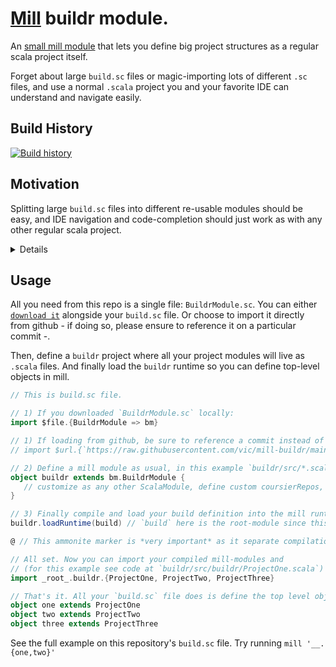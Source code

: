 # [Mill](https://github.com/com-lihaoyi/mill) buildr module.

An [small mill module](https://github.com/vic/mill-buildr/blob/main/BuildrModule.sc) that lets you define 
big project structures as a regular scala project itself.

Forget about large `build.sc` files or magic-importing lots of different `.sc` files, 
and use a normal `.scala` project you and your favorite IDE can understand and navigate easily.

## Build History

[![Build history](https://buildstats.info/github/chart/vic/mill-buildr?branch=main)](https://github.com/vic/mill-buildr/actions)

## Motivation

Splitting large `build.sc` files into different re-usable modules should be easy, and IDE navigation and code-completion should just work
as with any other regular scala project.


<details>



One of the cool things about Mill is that its build definitions are loaded from ammonite-magic-infused `build.sc` file.

However when projects innevitably grow big you might find the need to split that huge `build.sc` of yours into smaller `.sc` files.

Perhaps some `.sc` files for shared settings (eg, versions/ivyDeps/mvnRepos, scalac-options, common tasks, reusable mill-modules) 
and maybe others for the many components that make your big project (eg, models, daos, service-ifaces, web-server, etc).


However some IDEs/editors have difficulties finding code references between `.sc` files and not providing code-completion can
hurt developer experience specially for those who still need the IDE to help with completions and moving around files.


This tiny project was a hack we found thanks to ammonite magic imports that allowed us to split the build definition into a
scala project on its own right. So that anyone who knows a little of scala can edit the project definition comfortably from their IDE.


</details>

## Usage

All you need from this repo is a single file: `BuildrModule.sc`. 
You can either [`download it`](https://raw.githubusercontent.com/vic/mill-buildr/main/BuildrModule.sc) alongside your
`build.sc` file. 
Or choose to import it directly from github - if doing so, please ensure to reference it on a particular commit -.

Then, define a `buildr` project where all your project modules will live as `.scala` files.
And finally load the `buildr` runtime so you can define top-level objects in mill.


<!-- Keep updated with the raw contents of build.sc from this repo. -->
```scala
// This is build.sc file.

// 1) If you downloaded `BuildrModule.sc` locally:
import $file.{BuildrModule => bm}

// 1) If loading from github, be sure to reference a commit instead of main branch:
// import $url.{`https://raw.githubusercontent.com/vic/mill-buildr/main/BuildrModule.sc` => bm}

// 2) Define a mill module as usual, in this example `buildr/src/*.scala`
object buildr extends bm.BuildrModule {
   // customize as any other ScalaModule, define custom coursierRepos, add ivyDeps, etc.
}

// 3) Finally compile and load your build definition into the mill runtime.
buildr.loadRuntime(build) // `build` here is the root-module since this file is named `build.sc`

@ // This ammonite marker is *very important* as it separate compilation units.

// All set. Now you can import your compiled mill-modules and
// (for this example see code at `buildr/src/buildr/ProjectOne.scala`)
import _root_.buildr.{ProjectOne, ProjectTwo, ProjectThree}

// That's it. All your `build.sc` file does is define the top level objects.
object one extends ProjectOne
object two extends ProjectTwo
object three extends ProjectThree
```

See the full example on this repository's `build.sc` file. Try running `mill '__.{one,two}'`
